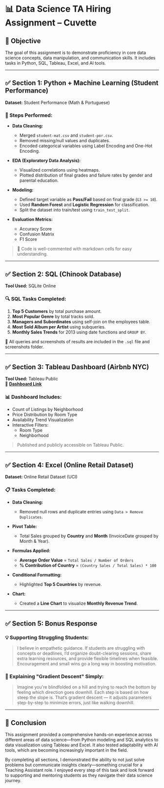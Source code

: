 # 📊 Data Science TA Hiring Assignment – Cuvette

## 🎯 Objective

The goal of this assignment is to demonstrate proficiency in core data science concepts, data manipulation, and communication skills. It includes tasks in Python, SQL, Tableau, Excel, and AI tools.

---

## ✅ Section 1: Python + Machine Learning (Student Performance)

**Dataset:** Student Performance (Math & Portuguese)

### 🔧 Steps Performed:

- **Data Cleaning:**  
  - Merged `student-mat.csv` and `student-por.csv`.
  - Removed missing/null values and duplicates.
  - Encoded categorical variables using Label Encoding and One-Hot Encoding.

- **EDA (Exploratory Data Analysis):**
  - Visualized correlations using heatmaps.
  - Plotted distribution of final grades and failure rates by gender and parental education.

- **Modeling:**
  - Defined target variable as **Pass/Fail** based on final grade (`G3 >= 10`).
  - Used **Random Forest** and **Logistic Regression** for classification.
  - Split the dataset into train/test using `train_test_split`.

- **Evaluation Metrics:**
  - Accuracy Score
  - Confusion Matrix
  - F1 Score

> 📌 Code is well-commented with markdown cells for easy understanding.

---

## ✅ Section 2: SQL (Chinook Database)

**Tool Used:** SQLite Online

### 🔍 SQL Tasks Completed:

1. **Top 5 Customers** by total purchase amount.
2. **Most Popular Genre** by total tracks sold.
3. **Managers and Subordinates** using self-join on the employees table.
4. **Most Sold Album per Artist** using subqueries.
5. **Monthly Sales Trends** for 2013 using date functions and `GROUP BY`.

📁 All queries and screenshots of results are included in the `.sql` file and screenshots folder.

---

## ✅ Section 3: Tableau Dashboard (Airbnb NYC)

**Tool Used:** Tableau Public  
🔗 **[Dashboard Link](https://public.tableau.com/authoring/Cuvettetask/Dashboard1#1)**

### 📊 Dashboard Includes:

- Count of Listings by Neighborhood
- Price Distribution by Room Type
- Availability Trend Visualization
- Interactive Filters:
  - Room Type
  - Neighborhood

> Published and publicly accessible on Tableau Public.

---

## ✅ Section 4: Excel (Online Retail Dataset)

**Dataset:** Online Retail Dataset (UCI)

### 📋 Tasks Completed:

- **Data Cleaning:**
  - Removed null rows and duplicate entries using `Data > Remove Duplicates`.

- **Pivot Table:**
  - Total Sales grouped by **Country** and **Month** (InvoiceDate grouped by Month & Year).

- **Formulas Applied:**
  - **Average Order Value** = `Total Sales / Number of Orders`
  - **% Contribution of Country** = `(Country Sales / Total Sales) * 100`

- **Conditional Formatting:**
  - Highlighted **Top 5 Countries** by revenue.

- **Chart:**
  - Created a **Line Chart** to visualize **Monthly Revenue Trend**.

---

## ✅ Section 5: Bonus Response

### 💡 Supporting Struggling Students:

> I believe in empathetic guidance. If students are struggling with concepts or deadlines, I’d organize doubt-clearing sessions, share extra learning resources, and provide flexible timelines when feasible. Encouragement and small wins go a long way in boosting motivation.

### 🧠 Explaining "Gradient Descent" Simply:

> Imagine you're blindfolded on a hill and trying to reach the bottom by feeling which direction goes downhill. Each step is based on how steep the slope is. That’s gradient descent — it adjusts parameters step-by-step to minimize errors, just like walking downhill.

---

## 🏁 Conclusion

This assignment provided a comprehensive hands-on experience across different areas of data science—from Python modeling and SQL analytics to data visualization using Tableau and Excel. It also tested adaptability with AI tools, which are becoming increasingly important in the field.

By completing all sections, I demonstrated the ability to not just solve problems but communicate insights clearly—something crucial for a Teaching Assistant role. I enjoyed every step of this task and look forward to supporting and mentoring students as they navigate their data science journey.
